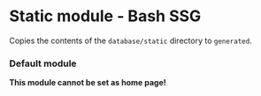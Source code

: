 # Static module - Bash SSG
Copies the contents of the `database/static` directory to `generated`.

### Default module
**This module cannot be set as home page!**
